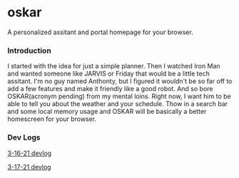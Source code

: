 # oskar
A personalized assitant and portal homepage for your browser.



### Introduction
I started with the idea for just a simple planner. Then I watched Iron Man and wanted someone like JARVIS or Friday that would be a little tech assitant. I'm no guy named Anthonty, but I figured it wouldn't be so far off to add a few features and make it friendly like a good robot. And so bore OSKAR(acronym pending) from my mental loins. Right now, I want him to be able to tell you about the weather and your schedule. Thow in a search bar and some local memory usage and OSKAR will be basically a better homescreen for your browser.



### Dev Logs

[3-16-21 devlog](https://github.com/lucasBRYG/oskar/blob/main/assets/devlog/3-16-21.md)

[3-17-21 devlog](https://github.com/lucasBRYG/oskar/blob/main/assets/devlog/3-17-21.md)